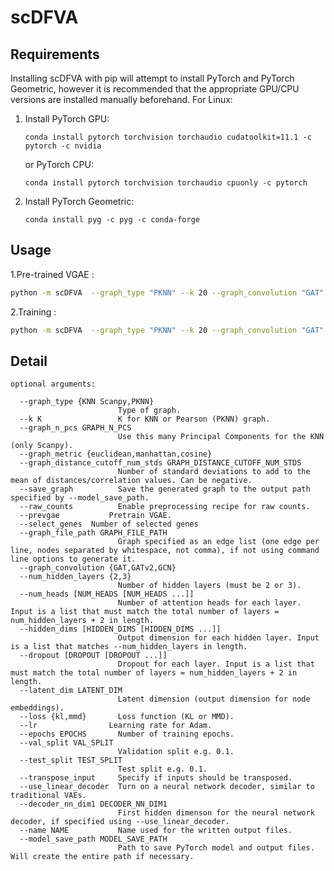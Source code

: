 # scDFVA



## Requirements

Installing scDFVA with pip will attempt to install PyTorch and PyTorch Geometric, however it is recommended that the appropriate GPU/CPU versions are installed manually beforehand. For Linux:

1. Install PyTorch GPU: 

   ```conda install pytorch torchvision torchaudio cudatoolkit=11.1 -c pytorch -c nvidia```

   or PyTorch CPU:  

   ```conda install pytorch torchvision torchaudio cpuonly -c pytorch```

   
   
2. Install PyTorch Geometric:  

   `conda install pyg -c pyg -c conda-forge`
   


## Usage

1.Pre-trained VGAE :

```bash
python -m scDFVA  --graph_type "PKNN" --k 20 --graph_convolution "GAT" --num_hidden_layers 2 --prevgae
```

2.Training :

```bash
python -m scDFVA  --graph_type "PKNN" --k 20 --graph_convolution "GAT" --num_hidden_layers 2 
```

## Detail


```
optional arguments:
  
  --graph_type {KNN Scanpy,PKNN}
                        Type of graph.
  --k K                 K for KNN or Pearson (PKNN) graph.
  --graph_n_pcs GRAPH_N_PCS
                        Use this many Principal Components for the KNN (only Scanpy).
  --graph_metric {euclidean,manhattan,cosine}
  --graph_distance_cutoff_num_stds GRAPH_DISTANCE_CUTOFF_NUM_STDS
                        Number of standard deviations to add to the mean of distances/correlation values. Can be negative.
  --save_graph          Save the generated graph to the output path specified by --model_save_path.
  --raw_counts          Enable preprocessing recipe for raw counts.
  --prevgae           Pretrain VGAE.
  --select_genes  Number of selected genes
  --graph_file_path GRAPH_FILE_PATH
                        Graph specified as an edge list (one edge per line, nodes separated by whitespace, not comma), if not using command line options to generate it.
  --graph_convolution {GAT,GATv2,GCN}
  --num_hidden_layers {2,3}
                        Number of hidden layers (must be 2 or 3).
  --num_heads [NUM_HEADS [NUM_HEADS ...]]
                        Number of attention heads for each layer. Input is a list that must match the total number of layers = num_hidden_layers + 2 in length.
  --hidden_dims [HIDDEN_DIMS [HIDDEN_DIMS ...]]
                        Output dimension for each hidden layer. Input is a list that matches --num_hidden_layers in length.
  --dropout [DROPOUT [DROPOUT ...]]
                        Dropout for each layer. Input is a list that must match the total number of layers = num_hidden_layers + 2 in length.
  --latent_dim LATENT_DIM
                        Latent dimension (output dimension for node embeddings).
  --loss {kl,mmd}       Loss function (KL or MMD).
  --lr                Learning rate for Adam.
  --epochs EPOCHS       Number of training epochs.
  --val_split VAL_SPLIT
                        Validation split e.g. 0.1.
  --test_split TEST_SPLIT
                        Test split e.g. 0.1.
  --transpose_input     Specify if inputs should be transposed.
  --use_linear_decoder  Turn on a neural network decoder, similar to traditional VAEs.
  --decoder_nn_dim1 DECODER_NN_DIM1
                        First hidden dimenson for the neural network decoder, if specified using --use_linear_decoder.
  --name NAME           Name used for the written output files.
  --model_save_path MODEL_SAVE_PATH
                        Path to save PyTorch model and output files. Will create the entire path if necessary.
```
